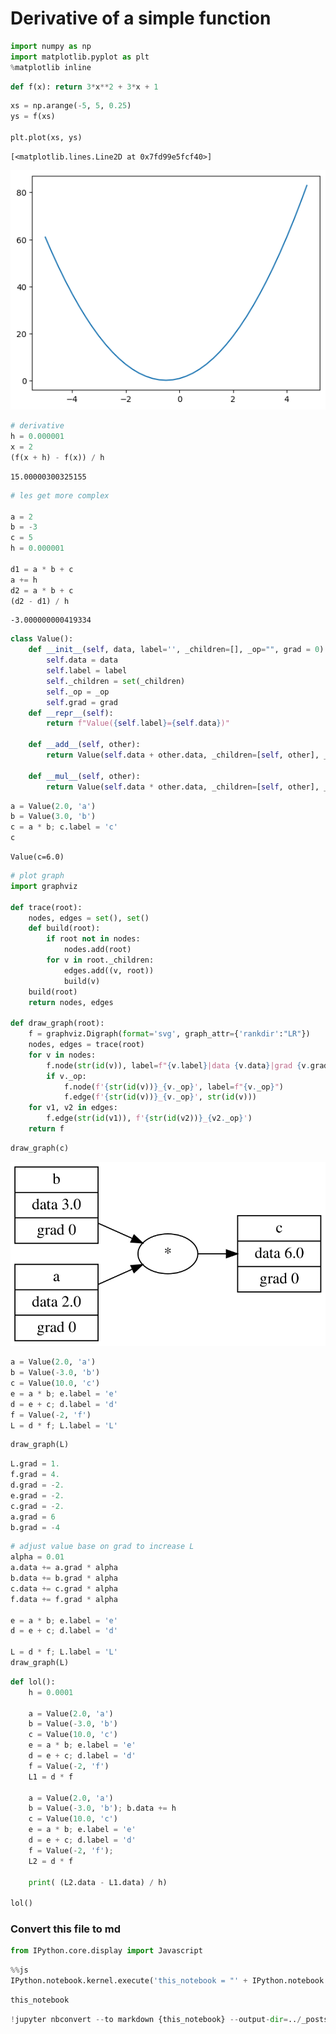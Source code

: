 # Derivative of a simple function


```python
import numpy as np
import matplotlib.pyplot as plt
%matplotlib inline
```


```python
def f(x): return 3*x**2 + 3*x + 1
```


```python
xs = np.arange(-5, 5, 0.25)
ys = f(xs)

plt.plot(xs, ys)
```




    [<matplotlib.lines.Line2D at 0x7fd99e5fcf40>]




    
![png](2022-11-16-derivative-of-a-simple-function_files/2022-11-16-derivative-of-a-simple-function_3_1.png)
    



```python
# derivative
h = 0.000001
x = 2
(f(x + h) - f(x)) / h
```




    15.00000300325155




```python
# les get more complex

a = 2
b = -3
c = 5
h = 0.000001

d1 = a * b + c
a += h
d2 = a * b + c
(d2 - d1) / h

```




    -3.000000000419334




```python
class Value():
    def __init__(self, data, label='', _children=[], _op="", grad = 0):
        self.data = data
        self.label = label
        self._children = set(_children)
        self._op = _op
        self.grad = grad
    def __repr__(self):
        return f"Value({self.label}={self.data})"
    
    def __add__(self, other):
        return Value(self.data + other.data, _children=[self, other], _op="+")
    
    def __mul__(self, other):
        return Value(self.data * other.data, _children=[self, other], _op="*")
```


```python
a = Value(2.0, 'a')
b = Value(3.0, 'b')
c = a * b; c.label = 'c'
c
```




    Value(c=6.0)




```python
# plot graph
import graphviz

def trace(root):
    nodes, edges = set(), set()
    def build(root):
        if root not in nodes:
            nodes.add(root)
        for v in root._children:
            edges.add((v, root))
            build(v)
    build(root)
    return nodes, edges

def draw_graph(root):
    f = graphviz.Digraph(format='svg', graph_attr={'rankdir':"LR"})
    nodes, edges = trace(root)
    for v in nodes:
        f.node(str(id(v)), label=f"{v.label}|data {v.data}|grad {v.grad}", shape='record')
        if v._op:
            f.node(f'{str(id(v))}_{v._op}', label=f"{v._op}")
            f.edge(f'{str(id(v))}_{v._op}', str(id(v)))
    for v1, v2 in edges:
        f.edge(str(id(v1)), f'{str(id(v2))}_{v2._op}')
    return f
```


```python
draw_graph(c)
```




    
![svg](2022-11-16-derivative-of-a-simple-function_files/2022-11-16-derivative-of-a-simple-function_9_0.svg)
    




```python
a = Value(2.0, 'a')
b = Value(-3.0, 'b')
c = Value(10.0, 'c')
e = a * b; e.label = 'e'
d = e + c; d.label = 'd'
f = Value(-2, 'f')
L = d * f; L.label = 'L'
```


```python
draw_graph(L)
```


```python
L.grad = 1.
f.grad = 4.
d.grad = -2.
e.grad = -2.
c.grad = -2.
a.grad = 6
b.grad = -4
```


```python
# adjust value base on grad to increase L
alpha = 0.01
a.data += a.grad * alpha
b.data += b.grad * alpha
c.data += c.grad * alpha
f.data += f.grad * alpha

e = a * b; e.label = 'e'
d = e + c; d.label = 'd'

L = d * f; L.label = 'L'
draw_graph(L)
```


```python
def lol():
    h = 0.0001
    
    a = Value(2.0, 'a')
    b = Value(-3.0, 'b')
    c = Value(10.0, 'c')
    e = a * b; e.label = 'e'
    d = e + c; d.label = 'd'
    f = Value(-2, 'f')
    L1 = d * f
    
    a = Value(2.0, 'a')
    b = Value(-3.0, 'b'); b.data += h
    c = Value(10.0, 'c')
    e = a * b; e.label = 'e'
    d = e + c; d.label = 'd'
    f = Value(-2, 'f');
    L2 = d * f
    
    print( (L2.data - L1.data) / h)
    
lol()
```

### Convert this file to md


```python
from IPython.core.display import Javascript
```


```python
%%js
IPython.notebook.kernel.execute('this_notebook = "' + IPython.notebook.notebook_name + '"')
```


```python
this_notebook
```


```python
!jupyter nbconvert --to markdown {this_notebook} --output-dir=../_posts
```
